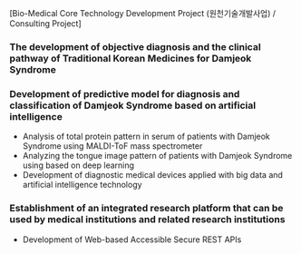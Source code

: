 [Bio-Medical Core Technology Development Project (원천기술개발사업) / Consulting Project]

### The development of objective diagnosis and the clinical pathway of Traditional Korean Medicines for Damjeok Syndrome
### Development of predictive model for diagnosis and classification of Damjeok Syndrome based on artificial intelligence
- Analysis of total protein pattern in serum of patients with Damjeok Syndrome using MALDI-ToF mass spectrometer
- Analyzing the tongue image pattern of patients with Damjeok Syndrome using based on deep learning
- Development of diagnostic medical devices applied with big data and artificial intelligence technology
### Establishment of an integrated research platform that can be used by medical institutions and related research institutions
- Development of Web-based Accessible Secure REST APIs


